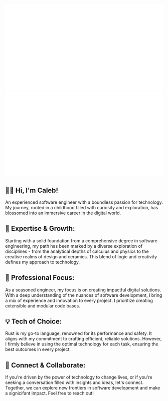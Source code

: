 ![GitHub User Statistics Dark](https://raw.githubusercontent.com/calebbarzee/profile_stats/master/generated/overview.svg#gh-dark-mode-only)
![GitHub User Statistics Light](https://raw.githubusercontent.com/calebbarzee/profile_stats/master/generated/overview.svg#gh-light-mode-only)


## 👨‍💻 Hi, I'm Caleb!
An experienced software engineer with a boundless passion for technology. My journey, rooted in a childhood filled with curiosity and exploration, has blossomed into an immersive career in the digital world.

## 🧠 Expertise & Growth:
Starting with a solid foundation from a comprehensive degree in software engineering, my path has been marked by a diverse exploration of disciplines - from the analytical depths of calculus and physics to the creative realms of design and ceramics. This blend of logic and creativity defines my approach to technology.

## 🎯 Professional Focus:
As a seasoned engineer, my focus is on creating impactful digital solutions. With a deep understanding of the nuances of software development, I bring a mix of experience and innovation to every project. I prioritize creating extensible and modular code bases.

## 💡 Tech of Choice:
Rust is my go-to language, renowned for its performance and safety. It aligns with my commitment to crafting efficient, reliable solutions. However, I firmly believe in using the optimal technology for each task, ensuring the best outcomes in every project.

## 🤝 Connect & Collaborate:
If you're driven by the power of technology to change lives, or if you're seeking a conversation filled with insights and ideas, let's connect. Together, we can explore new frontiers in software development and make a signicifant impact. Feel free to reach out!
